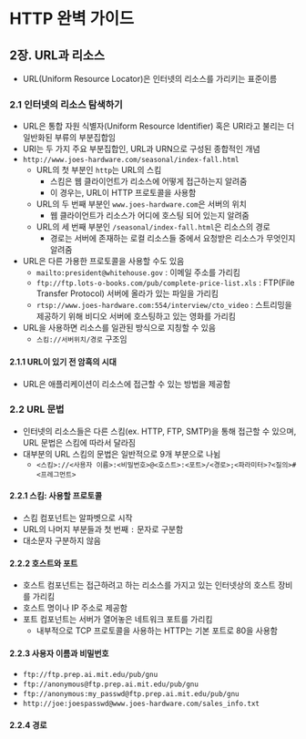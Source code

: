 # HTTP 완벽 가이드

## 2장. URL과 리소스

- URL(Uniform Resource Locator)은 인터넷의 리소스를 가리키는 표준이름

### 2.1 인터넷의 리소스 탐색하기

- URL은 통합 자원 식별자(Uniform Resource Identifier) 혹은 URI라고 불리는 더 일반화된 부류의 부분집합임
- URI는 두 가지 주요 부분집합인, URL과 URN으로 구성된 종합적인 개념
- `http://www.joes-hardware.com/seasonal/index-fall.html`
  - URL의 첫 부분인 `http`는 URL의 스킴
    - 스킴은 웹 클라이언트가 리소스에 어떻게 접근하는지 알려줌
    - 이 경우는, URL이 HTTP 프로토콜을 사용함
  - URL의 두 번째 부분인 `www.joes-hardware.com`은 서버의 위치
    - 웹 클라이언트가 리소스가 어디에 호스팅 되어 있는지 알려줌
  - URL의 세 번째 부분인 `/seasonal/index-fall.html`은 리소스의 경로
    - 경로는 서버에 존재하는 로컬 리소스들 중에서 요청받은 리소스가 무엇인지 알려줌
- URL은 다른 가용한 프로토콜을 사용할 수도 있음
  -  `mailto:president@whitehouse.gov` : 이메일 주소를 가리킴
  - `ftp://ftp.lots-o-books.com/pub/complete-price-list.xls` : FTP(File Transfer Protocol) 서버에 올라가 있는 파일을 가리킴
  - `rtsp://www.joes-hardware.com:554/interview/cto_video` : 스트리밍을 제공하기 위해 비디오 서버에 호스팅하고 있는 영화를 가리킴
- URL을 사용하면 리소스를 일관된 방식으로 지칭할 수 있음
  - `스킴://서버위치/경로` 구조임

#### 2.1.1 URL이 있기 전 암흑의 시대

- URL은 애플리케이션이 리소스에 접근할 수 있는 방법을 제공함

### 2.2 URL 문법

- 인터넷의 리소스들은 다른 스킴(ex. HTTP, FTP, SMTP)을 통해 접근할 수 있으며, URL 문법은 스킴에 따라서 달라짐
- 대부분의 URL 스킴의 문법은 일반적으로 9개 부분으로 나뉨
  - `<스킴>://<사용자 이름>:<비밀번호>@<호스트>:<포트>/<경로>;<파라미터>?<질의>#<프레그먼트>`

#### 2.2.1 스킴: 사용할 프로토콜

- 스킴 컴포넌트는 알파벳으로 시작
- URL의 나머지 부분들과 첫 번째 `:` 문자로 구분함
- 대소문자 구분하지 않음

#### 2.2.2 호스트와 포트

- 호스트 컴포넌트는 접근하려고 하는 리소스를 가지고 있는 인터넷상의 호스트 장비를 가리킴
- 호스트 명이나 IP 주소로 제공함
- 포트 컴포넌트는 서버가 열어놓은 네트워크 포트를 가리킴
  - 내부적으로 TCP 프로토콜을 사용하는 HTTP는 기본 포트로 80을 사용함

#### 2.2.3 사용자 이름과 비밀번호

- `ftp://ftp.prep.ai.mit.edu/pub/gnu`
- `ftp://anonymous@ftp.prep.ai.mit.edu/pub/gnu`
- `ftp://anonymous:my_passwd@ftp.prep.ai.mit.edu/pub/gnu`
- `http://joe:joespasswd@www.joes-hardware.com/sales_info.txt`

#### 2.2.4 경로

